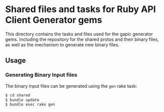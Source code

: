 # Shared files and tasks for Ruby API Client Generator gems

This directory contains the tasks and files used for the gapic generator gems.
Including the repository for the shared protos and their binary files, as well
as the mechanism to generate new binary files.

## Usage

### Generating Binary Input files

The binary input files can be generated using the `gen` rake task:

```sh
$ cd shared
$ bundle update
$ bundle exec rake gen
```
